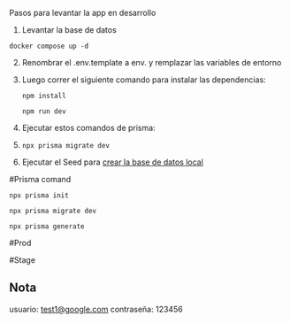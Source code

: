 Pasos para levantar la app en desarrollo

1. Levantar la base de datos

```
docker compose up -d
```

2. Renombrar el .env.template a env. y remplazar las variables de entorno
3. Luego correr el siguiente comando para instalar las dependencias:

   ```
   npm install
   ```

   ```
   npm run dev
   ```
4. Ejecutar estos comandos de prisma:
5. ```
   npx prisma migrate dev
   ```
6. Ejecutar el Seed para [crear la base de datos local](http://localhost:3000/api/seed)

#Prisma comand

```
npx prisma init
```

```
npx prisma migrate dev

```

```
npx prisma generate
```

#Prod

#Stage

## Nota

usuario: test1@google.com
contraseña: 123456
